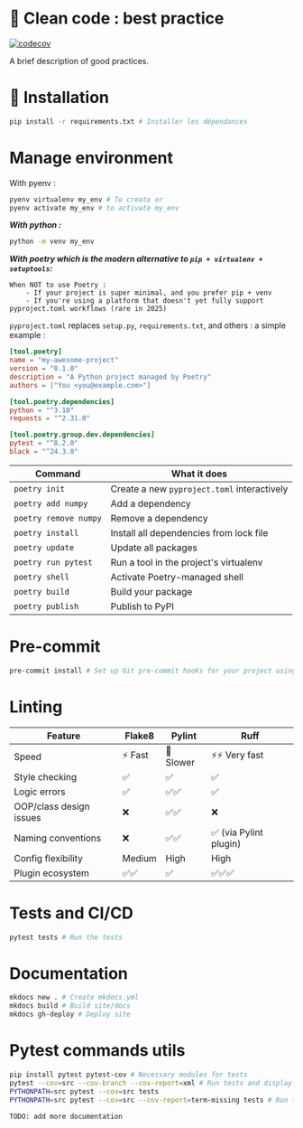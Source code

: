 # 📘 Clean code : best practice

[![codecov](https://codecov.io/gh/segandiaye/Python_Best_Practices/branch/main/graph/badge.svg)](https://codecov.io/gh/segandiaye/Python_Best_Practices)



A brief description of good practices.

# 🚀 Installation

```bash
pip install -r requirements.txt # Installer les dépendances
```

# Manage environment

With pyenv :

```bash
pyenv virtualenv my_env # To create or 
pyenv activate my_env # to activate my_env
```
***With python :***

```bash
python -m venv my_env
```

***With poetry which is the modern alternative to `pip + virtualenv + setuptools`:***

    When NOT to use Poetry :
        - If your project is super minimal, and you prefer pip + venv
        - If you're using a platform that doesn't yet fully support pyproject.toml workflows (rare in 2025)

`pyproject.toml` replaces `setup.py`, `requirements.txt`, and others : a simple example :

```toml
[tool.poetry]
name = "my-awesome-project"
version = "0.1.0"
description = "A Python project managed by Poetry"
authors = ["You <you@example.com>"]

[tool.poetry.dependencies]
python = "^3.10"
requests = "^2.31.0"

[tool.poetry.group.dev.dependencies]
pytest = "^8.2.0"
black = "^24.3.0"
```

| Command               | What it does                                |
| --------------------- | ------------------------------------------- |
| `poetry init`         | Create a new `pyproject.toml` interactively |
| `poetry add numpy`    | Add a dependency                            |
| `poetry remove numpy` | Remove a dependency                         |
| `poetry install`      | Install all dependencies from lock file     |
| `poetry update`       | Update all packages                         |
| `poetry run pytest`   | Run a tool in the project's virtualenv      |
| `poetry shell`        | Activate Poetry-managed shell               |
| `poetry build`        | Build your package                          |
| `poetry publish`      | Publish to PyPI                             |


# Pre-commit

```bash
pre-commit install # Set up Git pre-commit hooks for your project using the pre-commit
```

# Linting

| Feature                 | Flake8 | Pylint    | Ruff                  |
| ----------------------- | ------ | --------- | --------------------- |
| Speed                   | ⚡ Fast | 🐢 Slower | ⚡⚡ Very fast          |
| Style checking          | ✅      | ✅         | ✅                     |
| Logic errors            | ✅      | ✅✅        | ✅                     |
| OOP/class design issues | ❌      | ✅✅        | ❌                     |
| Naming conventions      | ❌      | ✅✅        | ✅ (via Pylint plugin) |
| Config flexibility      | Medium | High      | High                  |
| Plugin ecosystem        | ✅✅     | ✅         | ✅✅✅                   |

# Tests and CI/CD

```bash
pytest tests # Run the tests
```

# Documentation

```bash
mkdocs new . # Create mkdocs.yml
mkdocs build # Build site/docs
mkdocs gh-deploy # Deploy site
```

# Pytest commands utils

```bash
pip install pytest pytest-cov # Necessary modules for tests
pytest --cov=src --cov-branch --cov-report=xml # Run tests and display coverage in CI/CD
PYTHONPATH=src pytest --cov=src tests
PYTHONPATH=src pytest --cov=src --cov-report=term-missing tests # Run tests and display coverage
```

```bash
TODO: add more documentation
```
